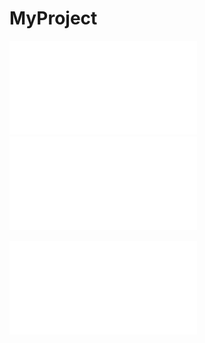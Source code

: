 # MyProject
![Surat_Sertifikat_LAMINFOKOM](./Surat_Sertifikat_LAMINFOKOM.pdf)
![Surat_SK_Akreditasi](./Surat_SK_Akreditasi.pdf)

![./Surat_Sertifikat_LAMINFOKOM](./Surat_SK_Akreditasi.pdf)